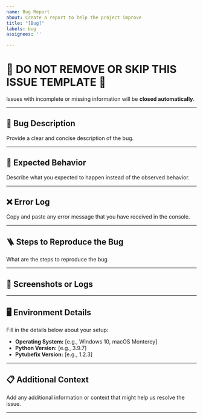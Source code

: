 ```yaml
---
name: Bug Report
about: Create a report to help the project improve
title: "[Bug]"
labels: bug
assignees: ''

---
```


# 🛑 DO NOT REMOVE OR SKIP THIS ISSUE TEMPLATE 🛑  
Issues with incomplete or missing information will be **closed automatically**.

---

## 🐞 **Bug Description**  
Provide a clear and concise description of the bug.  

---

## 🎯 **Expected Behavior**  
Describe what you expected to happen instead of the observed behavior.  

___

## ❌ **Error Log**
Copy and paste any error message that you have received in the console.

___

## 🪜 **Steps to Reproduce the Bug**
What are the steps to reproduce the bug

---

## 📸 **Screenshots or Logs**  

---

## 🖥️ **Environment Details**  
Fill in the details below about your setup:  
- **Operating System:** [e.g., Windows 10, macOS Monterey]  
- **Python Version:** [e.g., 3.9.7]  
- **Pytubefix Version:** [e.g., 1.2.3]  

---

## 📋 **Additional Context**  
Add any additional information or context that might help us resolve the issue.  

---


